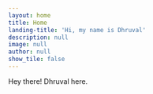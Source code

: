 ```yaml
---
layout: home
title: Home
landing-title: 'Hi, my name is Dhruval'
description: null
image: null
author: null
show_tile: false
---
```


Hey there! Dhruval here.